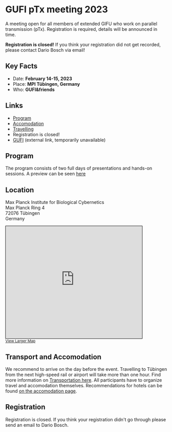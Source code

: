 # GUFI pTx meeting 2023
A meeting open for all members of extended GIFU who work on parallel transmission (pTx).
Registration is required, details will be announced in time.

**Registration is closed!** If you think your registration did not get recorded, please contact Dario Bosch via email!

## Key Facts
- Date:  **February 14-15, 2023**
- Place: **MPI Tübingen, Germany**
- Who: **GUFI&friends**

## Links
- [Program](Program.md)
- [Accomodation](Accomodation.md)
- [Travelling](Travelling.md)
- Registration is closed!
- <a href="https://www.mr-gufi.de" target="_blank">GUFI</a> (external link, temporarily unavailable)

## Program
The program consists of two full days of presentations and hands-on sessions. A preview can be seen [here](Program.md)

## Location

Max Planck Institute for Biological Cybernetics\
Max Planck Ring 4\
72076 Tübingen\
Germany


<iframe width="425" height="350" frameborder="0" scrolling="no" marginheight="0" marginwidth="0" src="https://www.openstreetmap.org/export/embed.html?bbox=9.054925739765169%2C48.534677302736114%2C9.060923159122469%2C48.53693818849164&amp;layer=mapnik&amp;marker=48.53580775823459%2C9.057924449443817" style="border: 1px solid black"></iframe><br/><small><a href="https://www.openstreetmap.org/?mlat=48.53581&amp;mlon=9.05792#map=19/48.53581/9.05792&amp;layers=N">View Larger Map</a></small>

## Transport and Accomodation
We recommend to arrive on the day before the event. Travelling to Tübingen from the next high-speed rail or airport will take more than one hour. Find more information on [Transportation here](Travelling.md).
All participants have to organize travel and accomodation themselves.
Recommendations for hotels can be found [on the accomodation page](Accomodation.md).

## Registration 
Registration is closed. If you think your registration didn't go through please send an email to Dario Bosch.